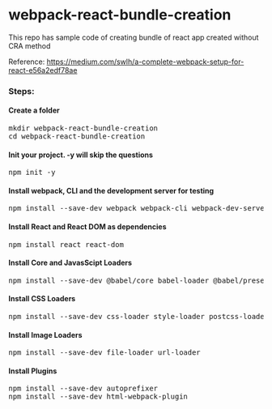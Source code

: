 # webpack-react-bundle-creation
This repo has sample code of creating bundle of react app created without CRA method

Reference: https://medium.com/swlh/a-complete-webpack-setup-for-react-e56a2edf78ae

<h3>Steps:</h3>
<h4>Create a folder</h4>
<pre>mkdir webpack-react-bundle-creation
cd webpack-react-bundle-creation</pre>

<h4>Init your project. -y will skip the questions</h4>
<pre>npm init -y</pre>

<h4>Install webpack, CLI and the development server for testing</h4>
<pre>npm install --save-dev webpack webpack-cli webpack-dev-server</pre>

<h4>Install React and React DOM as dependencies</h4>
<pre>npm install react react-dom</pre>

<h4>Install Core and JavasScipt Loaders</h4>
<pre>npm install --save-dev @babel/core babel-loader @babel/preset-env @babel/preset-react</pre>

<h4>Install CSS Loaders</h4>
<pre>npm install --save-dev css-loader style-loader postcss-loader postcss --save-dev</pre>

<h4>Install Image Loaders</h4>
<pre>npm install --save-dev file-loader url-loader</pre>

<h4>Install Plugins</h4>
<pre>npm install --save-dev autoprefixer
npm install --save-dev html-webpack-plugin</pre>
